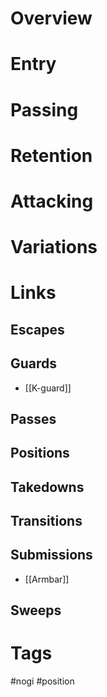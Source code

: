 # Overview
# Entry
# Passing
# Retention
# Attacking
# Variations
# Links
## Escapes
## Guards
- [[K-guard]]
## Passes
## Positions
## Takedowns
## Transitions
## Submissions
- [[Armbar]]
## Sweeps
# Tags
#nogi #position